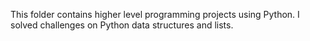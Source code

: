 This folder contains higher level programming projects using Python. I solved challenges on Python data structures and lists.
